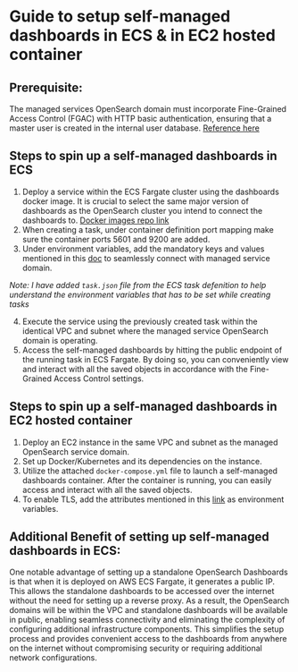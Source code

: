 # Guide to setup self-managed dashboards in ECS & in EC2 hosted container

## Prerequisite:
The managed services OpenSearch domain must incorporate Fine-Grained Access Control (FGAC) with HTTP basic authentication, ensuring that a master user is created in the internal user database.
[Reference here](https://docs.aws.amazon.com/opensearch-service/latest/developerguide/fgac-http-auth.html)

## Steps to spin up a self-managed dashboards in ECS
1. Deploy a service within the ECS Fargate cluster using the dashboards docker image. It is crucial to select the same major version of dashboards as the OpenSearch cluster you intend to connect the dashboards to. 
[Docker images repo link](https://hub.docker.com/r/opensearchproject/opensearch-dashboards/tags)
2. When creating a task, under container definition port mapping make sure the container ports 5601 and 9200 are added.
3. Under environment variables, add the mandatory keys and values mentioned in this [doc](https://docs.aws.amazon.com/opensearch-service/latest/developerguide/dashboards.html#dashboards-local) to seamlessly connect with managed service domain.


*Note: I have added `task.json` file from the ECS task defenition to help understand the environment variables that has to be set while creating tasks*

4. Execute the service using the previously created task within the identical VPC and subnet where the managed service OpenSearch domain is operating.
5. Access the self-managed dashboards by hitting the public endpoint of the running task in ECS Fargate. By doing so, you can conveniently view and interact with all the saved objects in accordance with the Fine-Grained Access Control settings.

## Steps to spin up a self-managed dashboards in EC2 hosted container
1. Deploy an EC2 instance in the same VPC and subnet as the managed OpenSearch service domain.
2. Set up Docker/Kubernetes and its dependencies on the instance.
3. Utilize the attached `docker-compose.yml` file to launch a self-managed dashboards container. After the container is running, you can easily access and interact with all the saved objects.
4. To enable TLS, add the attributes mentioned in this [link](https://opensearch.org/docs/latest/install-and-configure/install-dashboards/tls/) as environment variables.

## Additional Benefit of setting up self-managed dashboards in ECS:
One notable advantage of setting up a standalone OpenSearch Dashboards is that when it is deployed on AWS ECS Fargate, it generates a public IP. This allows the standalone dashboards to be accessed over the internet without the need for setting up a reverse proxy. As a result, the OpenSearch domains will be within the VPC and standalone dashboards will be available in public, enabling seamless connectivity and eliminating the complexity of configuring additional infrastructure components. This simplifies the setup process and provides convenient access to the dashboards from anywhere on the internet without compromising security or requiring additional network configurations.
